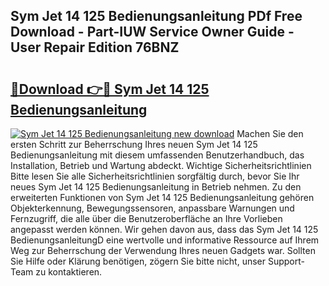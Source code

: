 ## Sym Jet 14 125 Bedienungsanleitung PDf Free Download - Part-IUW Service Owner Guide - User Repair Edition 76BNZ

# <h2><a href="http://df1uop.blite.top/?on=Sym+Jet+14+125+Bedienungsanleitung">🔗Download 👉🔴 Sym Jet 14 125 Bedienungsanleitung</a></h2>

[![Sym Jet 14 125 Bedienungsanleitung new download](https://i.imgur.com/lujVjoI.png)](http://df1uop.blite.top/?on=Sym+Jet+14+125+Bedienungsanleitung)
Machen Sie den ersten Schritt zur Beherrschung Ihres neuen Sym Jet 14 125 Bedienungsanleitung mit diesem umfassenden Benutzerhandbuch, das Installation, Betrieb und Wartung abdeckt. Wichtige Sicherheitsrichtlinien Bitte lesen Sie alle Sicherheitsrichtlinien sorgfältig durch, bevor Sie Ihr neues Sym Jet 14 125 Bedienungsanleitung in Betrieb nehmen. Zu den erweiterten Funktionen von Sym Jet 14 125 Bedienungsanleitung gehören Objekterkennung, Bewegungssensoren, anpassbare Warnungen und Fernzugriff, die alle über die Benutzeroberfläche an Ihre Vorlieben angepasst werden können. Wir gehen davon aus, dass das Sym Jet 14 125 BedienungsanleitungD eine wertvolle und informative Ressource auf Ihrem Weg zur Beherrschung der Verwendung Ihres neuen Gadgets war. Sollten Sie Hilfe oder Klärung benötigen, zögern Sie bitte nicht, unser Support-Team zu kontaktieren.
